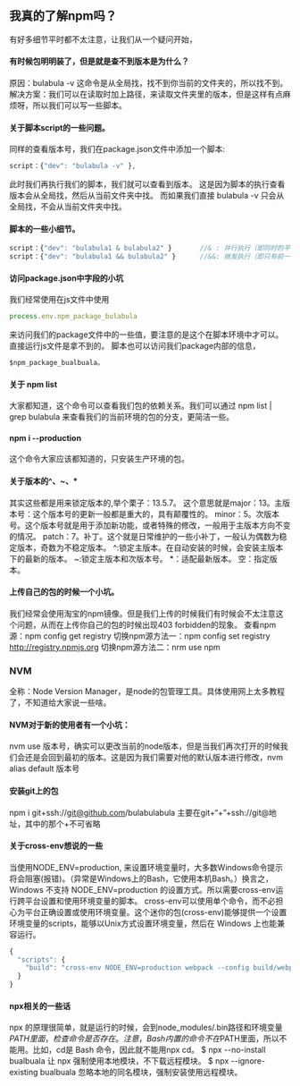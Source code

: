 ## 我真的了解npm吗？
有好多细节平时都不太注意，让我们从一个疑问开始，
#### 有时候包明明装了，但是就是查不到版本是为什么？
原因：bulabula -v 这命令是从全局找，找不到你当前的文件夹的，所以找不到。
解决方案：我们可以在读取时加上路径，来读取文件夹里的版本，但是这样有点麻烦呀，所以我们可以写一些脚本。
#### 关于脚本script的一些问题。
同样的查看版本号，我们在package.json文件中添加一个脚本:
```javascript
script：{"dev": "bulabula -v" },
```
此时我们再执行我们的脚本，我们就可以查看到版本。
这是因为脚本的执行查看版本会从全局找，然后从当前文件夹中找。 而如果我们直接 bulabula -v 只会从全局找，不会从当前文件夹中找。
#### 脚本的一些小细节。
```javascript
script：{"dev": "bulabula1 & bulabula2" }       //& : 并行执行（即同时的平行执行），前后两个谁先执行完不一定，哪怕执行的是相同的代码。
script：{"dev": "bulabula1 && bulabula2" }      //&&: 继发执行（即只有前一个任务成功，才执行下一个任务)
```
#### 访问package.json中字段的小坑
我们经常使用在js文件中使用
```javascript
process.env.npm_package_bulabula
```
来访问我们的package文件中的一些值，要注意的是这个在脚本环境中才可以。直接运行js文件是拿不到的。
脚本也可以访问我们package内部的信息，
```javascript
$npm_package_bualbuala。 
```
#### 关于 npm list 
大家都知道，这个命令可以查看我们包的依赖关系。我们可以通过 npm list | grep bulabula  来查看我们的当前环境的包的分支，更简洁一些。
#### npm i --production
这个命令大家应该都知道的，只安装生产环境的包。
#### 关于版本的^、~、*
其实这些都是用来锁定版本的,举个栗子：13.5.7。
这个意思就是major：13。主版本号：这个版本号的更新一般都是重大的，具有颠覆性的。
minor：5。次版本号。这个版本号就是用于添加新功能，或者特殊的修改，一般用于主版本方向不变的情况。
patch：7。补丁。这个就是日常维护的一些小补丁，一般认为偶数为稳定版本，奇数为不稳定版本。
^:锁定主版本。在自动安装的时候，会安装主版本下的最新的版本。
~:锁定主版本和次版本号。
*：适配最新版本。
空：指定版本。
#### 上传自己的包的时候一个小坑。
我们经常会使用淘宝的npm镜像。但是我们上传的时候我们有时候会不太注意这个问题，从而在上传你自己的包的时候出现403 forbidden的现象。
查看npm源：npm config get registry
切换npm源方法一：npm config set registry http://registry.npmjs.org
切换npm源方法二：nrm use npm
### NVM
全称：Node Version Manager，是node的包管理工具。具体使用网上太多教程了，不知道给大家说一些啥。
#### NVM对于新的使用者有一个小坑：
nvm use 版本号，确实可以更改当前的node版本，但是当我们再次打开的时候我们会还是会回到最初的版本。这是因为我们需要对他的默认版本进行修改，nvm alias default 版本号 
#### 安装git上的包
npm i git+ssh://git@github.com/bulabulabula
主要在git+“+”+ssh://git@地址，其中的那个+不可省略
#### 关于cross-env想说的一些
当使用NODE_ENV=production, 来设置环境变量时，大多数Windows命令提示将会阻塞(报错)。（异常是Windows上的Bash，它使用本机Bash。）换言之，Windows 不支持 NODE_ENV=production 的设置方式。所以需要cross-env运行跨平台设置和使用环境变量的脚本。
cross-env可以使用单个命令，而不必担心为平台正确设置或使用环境变量。这个迷你的包(cross-env)能够提供一个设置环境变量的scripts，能够以Unix方式设置环境变量，然后在 Windows 上也能兼容运行。
```javascript
{
  "scripts": {
    "build": "cross-env NODE_ENV=production webpack --config build/webpack.config.js"
  }
}   
```
#### npx相关的一些话
npx 的原理很简单，就是运行的时候，会到node_modules/.bin路径和环境变量$PATH里面，检查命令是否存在。
注意，Bash 内置的命令不在$PATH里面，所以不能用。比如，cd是 Bash 命令，因此就不能用npx cd。
$ npx --no-install bualbuala 让 npx 强制使用本地模块，不下载远程模块。
$ npx --ignore-existing bualbuala  忽略本地的同名模块，强制安装使用远程模块。
